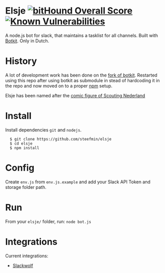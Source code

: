 # Elsje [![bitHound Overall Score](https://www.bithound.io/github/steefmin/elsje/badges/score.svg)](https://www.bithound.io/github/steefmin/elsje)[![Known Vulnerabilities](https://snyk.io/test/github/steefmin/elsje/f8a7d435684e6f105be64a31db6dc78d7f7533f8/badge.svg)](https://snyk.io/test/github/steefmin/elsje/f8a7d435684e6f105be64a31db6dc78d7f7533f8)
A node.js bot for slack, that maintains a tasklist for all channels. Built with [Botkit](https://github.com/howdyai/botkit). Only in Dutch. 

# History
A lot of development work has been done on the [fork of botkit](https://github.com/steefmin/botkit). Restarted using this repo after using botkit as submodule in stead of hardcoding it in the repo and now moved on to a proper [npm](http://npmjs.com) setup. 

Elsje has been named after the [comic figure of Scouting Nederland](https://www.facebook.com/scoutingnederland/photos/a.10150459525454253.383474.324002099252/10151409808859253/)

# Install
Install dependencies `git` and `nodejs`. 
```
  $ git clone https://github.com/steefmin/elsje
  $ cd elsje
  $ npm install
```

# Config
Create `env.js` from `env.js.example` and add your Slack API Token and storage folder path.

# Run
From your `elsje/` folder, run:
```node bot.js```

# Integrations
Current integrations:
- [Slackwolf](https://github.com/chrisgillis/slackwolf) 
